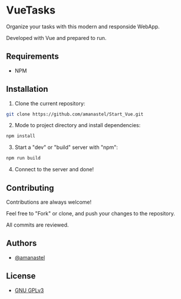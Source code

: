 # VueTasks

Organize your tasks with this modern and responside WebApp.

Developed with Vue and prepared to run.

## Requirements

* NPM

## Installation

1. Clone the current repository:

```bash
git clone https://github.com/amanastel/Start_Vue.git
```

2. Mode to project directory and install dependencies:

```bash
npm install
```

3. Start a "dev" or "build" server with "npm":

```bash
npm run build
```

4. Connect to the server and done!

## Contributing

Contributions are always welcome!

Feel free to "Fork" or clone, and push your changes to the repository.

All commits are reviewed.

## Authors

* [@amanastel](https://www.github.com/amanastel)

## License

* [GNU GPLv3](https://choosealicense.com/licenses/gpl-3.0)
